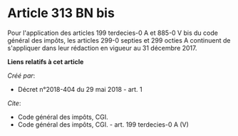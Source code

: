 # Article 313 BN bis

Pour l'application des articles 199 terdecies-0 A et 885-0 V bis du code général des impôts, les articles 299-0 septies et
299 octies A continuent de s'appliquer dans leur rédaction en vigueur au 31 décembre 2017.

**Liens relatifs à cet article**

_Créé par_:

  - Décret n°2018-404 du 29 mai 2018 - art. 1

_Cite_:

  - Code général des impôts, CGI.
  - Code général des impôts, CGI. - art. 199 terdecies-0 A (V)
